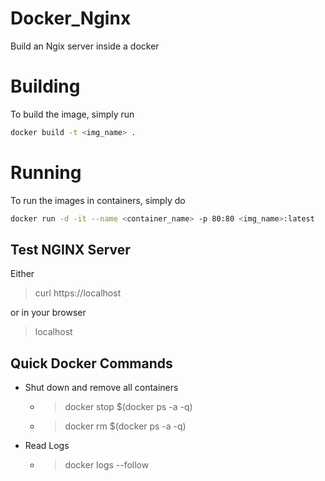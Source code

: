 # Docker_Nginx
Build an Ngix server inside a docker

# Building

To build the image, simply run

```bash
docker build -t <img_name> .
```

# Running

To run the images in containers, simply do

```bash
docker run -d -it --name <container_name> -p 80:80 <img_name>:latest
```

## Test NGINX Server

Either

> curl https://localhost

or in your browser

> localhost

## Quick Docker Commands

- Shut down and remove all containers
  - > docker stop $(docker ps -a -q)
  - > docker rm $(docker ps -a -q)

- Read Logs
  - > docker logs --follow <name>